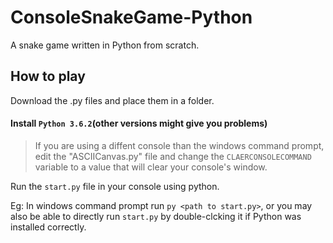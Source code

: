 # ConsoleSnakeGame-Python
A snake game written in Python from scratch.

## How to play
Download the .py files and place them in a folder.

#### Install `Python 3.6.2`(other versions might give you problems)

> If you are using a diffent console than the windows command prompt, edit the "ASCIICanvas.py" file and change the `CLAERCONSOLECOMMAND` variable to a value that will clear your console's window.

Run the `start.py` file in your console using python.

Eg: In windows command prompt run `py <path to start.py>`, or you may also be able to directly run `start.py` by double-clcking it if Python was installed correctly.
